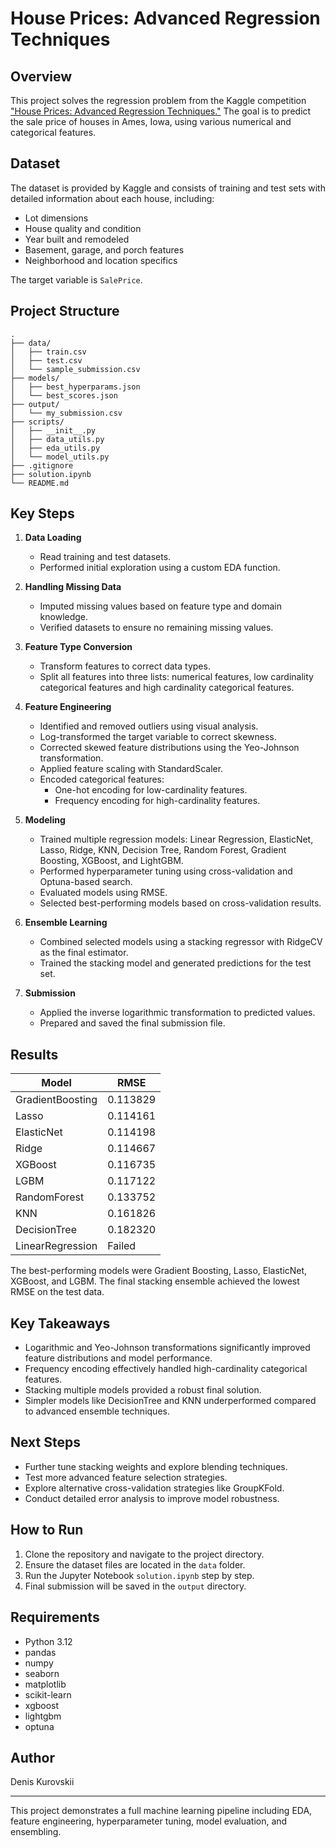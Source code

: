 # House Prices: Advanced Regression Techniques

## Overview

This project solves the regression problem from the Kaggle competition ["House Prices: Advanced Regression Techniques."](https://www.kaggle.com/competitions/house-prices-advanced-regression-techniques/) The goal is to predict the sale price of houses in Ames, Iowa, using various numerical and categorical features.

## Dataset

The dataset is provided by Kaggle and consists of training and test sets with detailed information about each house, including:

- Lot dimensions
- House quality and condition
- Year built and remodeled
- Basement, garage, and porch features
- Neighborhood and location specifics

The target variable is `SalePrice`.

## Project Structure

```text
.
├── data/
│   ├── train.csv
│   ├── test.csv
│   └── sample_submission.csv
├── models/
│   ├── best_hyperparams.json
│   └── best_scores.json
├── output/
│   └── my_submission.csv
├── scripts/
│   ├── __init__.py
│   ├── data_utils.py
│   ├── eda_utils.py
│   └── model_utils.py
├── .gitignore
├── solution.ipynb
└── README.md
```

## Key Steps

1. **Data Loading**

   - Read training and test datasets.
   - Performed initial exploration using a custom EDA function.

2. **Handling Missing Data**

   - Imputed missing values based on feature type and domain knowledge.
   - Verified datasets to ensure no remaining missing values.

3. **Feature Type Conversion**

   - Transform features to correct data types.
   - Split all features into three lists: numerical features, low cardinality categorical features and high cardinality categorical features.

4. **Feature Engineering**

   - Identified and removed outliers using visual analysis.
   - Log-transformed the target variable to correct skewness.
   - Corrected skewed feature distributions using the Yeo-Johnson transformation.
   - Applied feature scaling with StandardScaler.
   - Encoded categorical features:
     - One-hot encoding for low-cardinality features.
     - Frequency encoding for high-cardinality features.

5. **Modeling**

   - Trained multiple regression models: Linear Regression, ElasticNet, Lasso, Ridge, KNN, Decision Tree, Random Forest, Gradient Boosting, XGBoost, and LightGBM.
   - Performed hyperparameter tuning using cross-validation and Optuna-based search.
   - Evaluated models using RMSE.
   - Selected best-performing models based on cross-validation results.

6. **Ensemble Learning**

   - Combined selected models using a stacking regressor with RidgeCV as the final estimator.
   - Trained the stacking model and generated predictions for the test set.

7. **Submission**

   - Applied the inverse logarithmic transformation to predicted values.
   - Prepared and saved the final submission file.

## Results

| Model            | RMSE     |
| ---------------- | -------- |
| GradientBoosting | 0.113829 |
| Lasso            | 0.114161 |
| ElasticNet       | 0.114198 |
| Ridge            | 0.114667 |
| XGBoost          | 0.116735 |
| LGBM             | 0.117122 |
| RandomForest     | 0.133752 |
| KNN              | 0.161826 |
| DecisionTree     | 0.182320 |
| LinearRegression | Failed   |

The best-performing models were Gradient Boosting, Lasso, ElasticNet, XGBoost, and LGBM. The final stacking ensemble achieved the lowest RMSE on the test data.

## Key Takeaways

- Logarithmic and Yeo-Johnson transformations significantly improved feature distributions and model performance.
- Frequency encoding effectively handled high-cardinality categorical features.
- Stacking multiple models provided a robust final solution.
- Simpler models like DecisionTree and KNN underperformed compared to advanced ensemble techniques.

## Next Steps

- Further tune stacking weights and explore blending techniques.
- Test more advanced feature selection strategies.
- Explore alternative cross-validation strategies like GroupKFold.
- Conduct detailed error analysis to improve model robustness.

## How to Run

1. Clone the repository and navigate to the project directory.
2. Ensure the dataset files are located in the `data` folder.
3. Run the Jupyter Notebook `solution.ipynb` step by step.
4. Final submission will be saved in the `output` directory.

## Requirements

- Python 3.12
- pandas
- numpy
- seaborn
- matplotlib
- scikit-learn
- xgboost
- lightgbm
- optuna


## Author

Denis Kurovskii

---

This project demonstrates a full machine learning pipeline including EDA, feature engineering, hyperparameter tuning, model evaluation, and ensembling.
